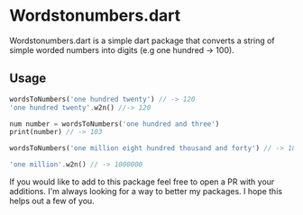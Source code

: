# Wordstonumbers.dart

Wordstonumbers.dart is a simple dart package that converts a string of simple worded numbers into digits (e.g one hundred -> 100).

## Usage
```dart
wordsToNumbers('one hundred twenty') // -> 120
'one hundred twenty'.w2n() //-> 120

num number = wordsToNumbers('one hundred and three')
print(number) // -> 103

wordsToNumbers('one million eight hundred thousand and forty') // -> 1800040 

'one million'.w2n() // -> 1000000
```

If you would like to add to this package feel free to open a PR with your additions. I'm always looking for a way to better my packages. I hope this helps out a few of you.